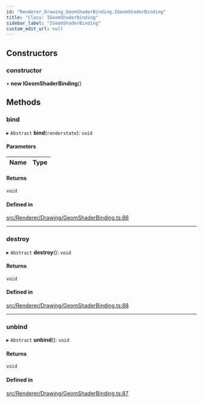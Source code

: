 ```yaml
---
id: "Renderer_Drawing_GeomShaderBinding.IGeomShaderBinding"
title: "Class: IGeomShaderBinding"
sidebar_label: "IGeomShaderBinding"
custom_edit_url: null
---
```




## Constructors

### constructor

• **new IGeomShaderBinding**()

## Methods

### bind

▸ `Abstract` **bind**(`renderstate`): `void`

#### Parameters

| Name | Type |
| :------ | :------ |


#### Returns

`void`

#### Defined in

[src/Renderer/Drawing/GeomShaderBinding.ts:86](https://github.com/ZeaInc/zea-engine/blob/61f5bb376/src/Renderer/Drawing/GeomShaderBinding.ts#L86)

___

### destroy

▸ `Abstract` **destroy**(): `void`

#### Returns

`void`

#### Defined in

[src/Renderer/Drawing/GeomShaderBinding.ts:88](https://github.com/ZeaInc/zea-engine/blob/61f5bb376/src/Renderer/Drawing/GeomShaderBinding.ts#L88)

___

### unbind

▸ `Abstract` **unbind**(): `void`

#### Returns

`void`

#### Defined in

[src/Renderer/Drawing/GeomShaderBinding.ts:87](https://github.com/ZeaInc/zea-engine/blob/61f5bb376/src/Renderer/Drawing/GeomShaderBinding.ts#L87)

